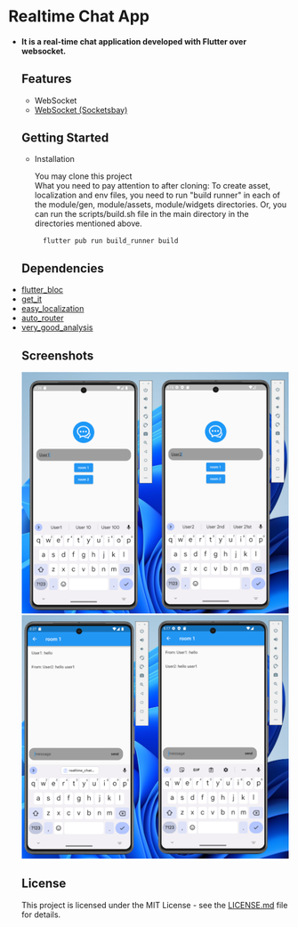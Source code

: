 <h1>Realtime Chat App</h1>


<ul>
<li><h4>
It is a real-time chat application developed with Flutter over websocket.
</h4>

<h2> Features </h2>
 
 - WebSocket
   <ul>
  <li><a href="https://socketsbay.com/" title="Website">WebSocket (Socketsbay)</a>
  </ul>
<h2> Getting Started </h2>

<ul>
<li> Installation
  
  You may clone this project <br>
  What you need to pay attention to after cloning: 
  To create asset, localization and env files, you need to run "build runner" in each of the module/gen, module/assets, module/widgets directories. 
  Or, you can run the scripts/build.sh file in the main directory in the directories mentioned above.
  ```
    flutter pub run build_runner build
  ```
  
</ul>


<h2> Dependencies </h2>
    <li> <a href="https://pub.dev/packages/flutter_bloc" title="BLoC">flutter_bloc</a>
    <li> <a href="https://pub.dev/packages/get_it" title="get_it">get_it</a>
    <li>  <a href="https://pub.dev/packages/easy_localization">easy_localization</a>
    <li> <a href="https://pub.dev/packages/auto_route" title="Auto Router">auto_router</a>
    <li>  <a href="https://pub.dev/packages/very_good_analysis" title="Auto Router">very_good_analysis</a>

      





<h2> Screenshots </h2>
<img width="800" alt="webmobil" src="https://raw.githubusercontent.com/gokhanvaris/realtime_chat_app/main/1.png">

<br>
<img width="800" alt="webmobil" src="https://raw.githubusercontent.com/gokhanvaris/realtime_chat_app/main/2.png">


<h2> License </h2>
This project is licensed under the MIT License - see the <a href="https://github.com/gokhanvaris/realtime_chat_app/blob/main/license.md">LICENSE.md</a> file for details.

  
